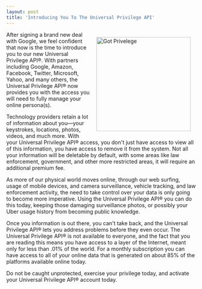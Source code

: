 ```yaml
---
layout: post
title: 'Introducing You To The Universal Privilege API'
---
```

<p><img style="padding: 15px;" src="http://kinlane-productions.s3.amazonaws.com/api-evangelist-site/blog/got-privilege.png" alt="Got Privelege" width="250" align="right" /></p>
<p>After signing a brand new deal with Google, we feel confident that now is the time to introduce you to our new Universal Privilege API&reg;. With partners including Google, Amazon, Facebook, Twitter, Microsoft, Yahoo, and many others, the Universal Privilege API&reg;&nbsp;now provides you with the access you will need to fully manage your online persona(s).</p>
<p>Technology providers retain a lot of information about you&mdash;your keystrokes, locations, photos, videos, and much more. With your Universal Privilege API&reg; access, you don't just have access to view all of this information, you have access to remove it from the system. Not all your information will be deletable by default, with some areas like law enforcement, government, and other more restricted areas, it will require an additional premium fee.</p>
<p>As more of our physical world moves online, through our web surfing, usage of mobile devices, and camera surveillance, vehicle tracking, and law enforcement activity, the need to take control over your data is only going to become more imperative. Using the Universal Privilege API&reg;&nbsp;you can do this today, keeping those damaging surveillance photos, or possibly your Uber usage history from becoming public knowledge.</p>
<p>Once you information is out there, you can't take back, and the Universal Privilege API&reg; lets you address problems before they even occur. The Universal Privilege API&reg; is not available to everyone, and the fact that you are reading this means you have access to a layer of the Internet, meant only for less than .01% of the world. For a monthly subscription you can have access to all of your online data that is generated on about 85% of the platforms available online today.</p>
<p>Do not be caught unprotected, exercise your privilege today, and activate your Universal Privilege API&reg; account today.</p>